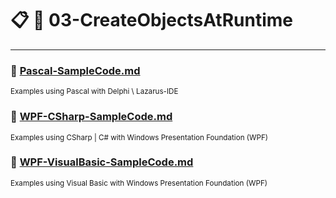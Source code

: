 # :clipboard: :open_file_folder: 03-CreateObjectsAtRuntime
<hr>

### :file_folder: [Pascal-SampleCode.md](https://github.com/DarkSystemCD/Sample-Code/blob/GitHub/03-CreateObjectsAtRuntime/Pascal-SampleCode.md)<br>
<sup>Examples using Pascal with Delphi \ Lazarus-IDE</sup>

### :file_folder: [WPF-CSharp-SampleCode.md](https://github.com/DarkSystemCD/Sample-Code/blob/GitHub/03-CreateObjectsAtRuntime/WPF-CSharp-SampleCode.md)<br>
<sup>Examples using CSharp | C# with Windows Presentation Foundation (WPF)</sup><br>

### :file_folder: [WPF-VisualBasic-SampleCode.md](https://github.com/DarkSystemCD/Sample-Code/blob/GitHub/03-CreateObjectsAtRuntime/WPF-VisualBasic-SampleCode.md)<br>
<sup>Examples using Visual Basic with Windows Presentation Foundation (WPF)</sup>
